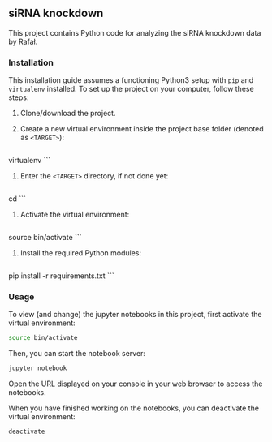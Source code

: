 ## siRNA knockdown
This project contains Python code for analyzing the siRNA knockdown data by Rafał.

### Installation
This installation guide assumes a functioning Python3 setup with `pip` and `virtualenv` installed. To set up the project on your computer, follow these steps:

1. Clone/download the project.
1. Create a new virtual environment inside the project base folder (denoted as `<TARGET>`):

    ```
virtualenv <TARGET>
    ```
1. Enter the `<TARGET>` directory, if not done yet:

    ```bash
cd <TARGET>
    ```
1. Activate the virtual environment:

    ```bash
source bin/activate
    ```
1. Install the required Python modules:

    ```
pip install -r requirements.txt
    ```

### Usage
To view (and change) the jupyter notebooks in this project, first activate the virtual environment:

```bash
source bin/activate
```
Then, you can start the notebook server:

```bash
jupyter notebook
```
Open the URL displayed on your console in your web browser to access the notebooks.

When you have finished working on the notebooks, you can deactivate the virtual environment:

```bash
deactivate
```